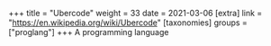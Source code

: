 +++
title = "Ubercode"
weight = 33
date = 2021-03-06
[extra]
link = "https://en.wikipedia.org/wiki/Ubercode"
[taxonomies]
groups = ["proglang"]
+++
A programming language

